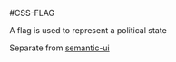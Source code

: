 #CSS-FLAG

A flag is used to represent a political state

Separate from [semantic-ui](https://github.com/Semantic-Org/Semantic-UI)
